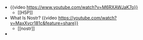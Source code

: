- {{video https://www.youtube.com/watch?v=M6RXAWJaK7o}}
	- [[H5P]]
- What Is Nostr? {{video https://youtube.com/watch?v=MaxXvcr181c&feature=share}}
	- [[nostr]]
-